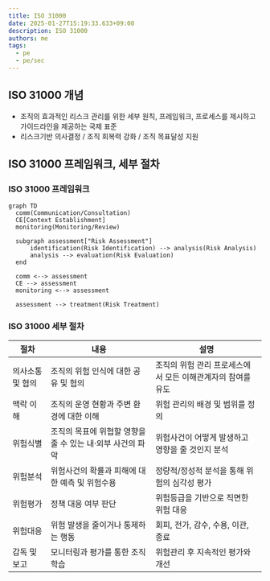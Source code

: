 ```yaml
---
title: ISO 31000
date: 2025-01-27T15:19:33.633+09:00
description: ISO 31000
authors: me
tags:
  - pe
  - pe/sec
---
```


## ISO 31000 개념

- 조직의 효과적인 리스크 관리를 위한 세부 원칙, 프레임워크, 프로세스를 제시하고 가이드라인을 제공하는 국제 표준
- 리스크기반 의사결정 / 조직 회복력 강화 / 조직 목표달성 지원

## ISO 31000 프레임워크, 세부 절차

### ISO 31000 프레임워크

```mermaid
graph TD
  comm(Communication/Consultation)
  CE[Context Establishment]
  monitoring(Monitoring/Review)

  subgraph assessment["Risk Assessment"]
      identification(Risk Identification) --> analysis(Risk Analysis)
      analysis --> evaluation(Risk Evaluation)
  end

  comm <--> assessment
  CE --> assessment
  monitoring <--> assessment

  assessment --> treatment(Risk Treatment)
```

### ISO 31000 세부 절차

| 절차 | 내용 | 설명 |
|---|---|---|
| 의사소통 및 협의 | 조직의 위험 인식에 대한 공유 및 협의 | 조직의 위험 관리 프로세스에서 모든 이해관계자의 참여를 유도 |
| 맥락 이해 | 조직의 운영 현황과 주변 환경에 대한 이해 | 위험 관리의 배경 및 범위를 정의 |
| 위험식별 | 조직의 목표에 위협할 영향을 줄 수 있는 내·외부 사건의 파악 | 위험사건이 어떻게 발생하고 영향을 줄 것인지 분석 |
| 위험분석 | 위험사건의 확률과 피해에 대한 예측 및 위험수용 | 정량적/정성적 분석을 통해 위험의 심각성 평가 |
| 위험평가 | 정책 대응 여부 판단 | 위험등급을 기반으로 직면한 위험 대응 |
| 위험대응 | 위험 발생을 줄이거나 통제하는 행동 | 회피, 전가, 감수, 수용, 이관, 종료 |
| 감독 및 보고 | 모니터링과 평가를 통한 조직 학습 | 위험관리 후 지속적인 평가와 개선 |
